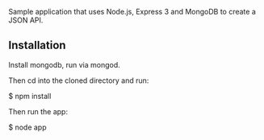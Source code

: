  Sample application that uses Node.js, Express 3 and MongoDB to create a JSON API. 


## Installation
 
 Install mongodb, run via mongod.

Then cd into the cloned directory and run: 

$ npm install

Then run the app: 

$ node app